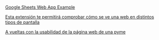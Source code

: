 
[Google Sheets Web App Example](https://www.youtube.com/watch?v=RRQvySxaCW0)

[Esta extensión te permitirá comprobar cómo se ve una web en distintos tipos de pantalla](https://www.genbeta.com/desarrollo/esta-extension-te-permitira-comprobar-como-se-ve-web-distintos-tipos-pantalla)

[A vueltas con la usabilidad de la página web de una pyme](https://www.pymesyautonomos.com/tecnologia/a-vueltas-usabilidad-pagina-web-pyme)


